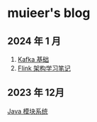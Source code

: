 # muieer's blog

## 2024 年 1 月
1. [Kafka 基础](https://github.com/muieer/Blog/blob/master/doc/kafka/base.md)
2. [Flink 架构学习笔记](https://github.com/muieer/Blog/blob/master/doc/flink/flink_architecture_note.md)

## 2023 年 12月
[Java 模块系统](https://github.com/muieer/Blog/blob/master/doc/java/ModuleSystem.md)
